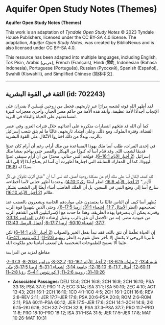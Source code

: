 # Aquifer Open Study Notes (Themes)

**Aquifer Open Study Notes (Themes)**

This work is an adaptation of *Tyndale Open Study Notes* © 2023 Tyndale House Publishers, licensed under the CC BY\-SA 4\.0 license. The adaptation, *Aquifer Open Study Notes*, was created by BiblioNexus and is also licensed under CC BY\-SA 4\.0\.

This resource has been adapted into multiple languages, including English, Tok Pisin, Arabic (عربي), French (Français), Hindi (हिंदी), Indonesian (Bahasa Indonesia), Portuguese (Português), Russian (Русский), Spanish (Español), Swahili (Kiswahili), and Simplified Chinese (简体中文).



--------------------------------

## الثقة في القوة البشرية (id: 702243)

لقد أظهر الله قوته لشعبه مرارًا عبر تاريخهم، فجعل من زوجين مُسنّين لا يقدران على الإنجاب أجدادًا لأمة عظيمة، وأنقذ هذه الأمة من حاكم مصر الجبار، وأجرى معجزات كثيرة لمساعدتهم على الحياة والبقاء في البرية.

كما أن الله قد مَنَحَهم انتصارات متكررة على أعدائهم خلال فترات الغزو، وفي عصر القضاة، وفترة الملوك، ومع ذلك، وعلى امتداد تاريخهم، غالبًا ما لم يثق شعب إسرائيل بالرب، وبدلًا من ذلك اختاروا الاتِّكال على القوة البشرية.

في إحدى المرات، طلب آسا ملك يهوذا المساعدة من ملك أرام، رغم أن أرام كان عدوًا قديمًا لشعب الله. وقد قدّم آسا له كنوزًا من الهيكل والقصر حتى يهاجم بعشا ملك إسرائيل ([2 أخبار الأيام 16:1–6](https://ref.ly/2Chr16:1-2Chr16:6)). فوبّخه النبي حناني، محذرًا من أن أرام سيبقى عدوًا ليهوذا، كما أن المعارك السابقة التي اجتازها أظهرت أن آسا لم يحتاج أبدًا إلا إلى الله سندًا له ([16:8](https://ref.ly/2Chr16:8)).

لقد كشف اتِّكال آسا على ملك أرام عن مشكلة روحية أعمق، لقد نسي آسا أن "عَيْنَيِ ٱلرَّبِّ تَجُولَانِ فِي كُلِّ ٱلْأَرْضِ" ([2 أخبار الأيام 16:9](https://ref.ly/2Chr16:9); انظر أيضًا [زكريّا 4:10](https://ref.ly/Zech4:10)). وعندما أظهر حناني لآسا أخطاءه، سارع آسا إلى وضع النبي في السجن. بل أن الملك الغاضب أساء أيضًا إلى الشعب بشكل ظالم ([2 أخبار الأيام 16:10](https://ref.ly/2Chr16:10)).

يُظهِر آسا كيف أن الناس غالبًا ما يعتمدون على مواردهم الخاصة ويشعرون بالغضب عند تصحيحهم (انظر [الأمثال 11:7](https://ref.ly/Prov11:7); [إشعياء 31:1](https://ref.ly/Isa31:1); [إرميا 17:5–6](https://ref.ly/Jer17:5-Jer17:6)). وحتى الذين شهدوا قوة الرب وقدرته يمكن أن يتصرفوا بهذه الطريقة. وهذا ما حدث مع الإسرائيليين الذين أنقذهم الرب من عبودية مصر. إنه من الأفضل أن نثق بالرب ونقبل إرشاده (قارن [المزامير 33:18](https://ref.ly/Ps33:18); [37:7](https://ref.ly/Ps37:7); [إشعياء 50:10](https://ref.ly/Isa50:10); [إرميا 17:7–8](https://ref.ly/Jer17:7-Jer17:8); [أعمال الرسل 13:43](https://ref.ly/Acts13:43)).

 إن الحياة تعلّمنا أن نثق بالله، فقد نبدأ بفعل الخير والصواب ([2 أخبار الأيام 14:1–6](https://ref.ly/2Chr14:1-2Chr14:6)) لكن تأثيرنا الروحي لا يكتمل إلا بآخر عمل نقوم به (انظر [رومية 2:6–11](https://ref.ly/Rom2:6-Rom2:11); [1 كورنثوس 4:1–5](https://ref.ly/1Cor4:1-1Cor4:5)). علينا ألا نسمح للطموحات الشخصية بأن تُضعف أمانتنا نحو ملكوت الله.

مقاطع لمزيد من الدراسة

[تثنية 13:4](https://ref.ly/Deut13:4); [2 ملوك 6:15–18](https://ref.ly/2Kgs6:15-2Kgs6:18); [2 أخبار الأيام 16:1–10](https://ref.ly/2Chr16:1-2Chr16:10); [32:7–8](https://ref.ly/2Chr32:7-2Chr32:8); [مزامير 20:6–8](https://ref.ly/Ps20:6-Ps20:8); [37:3–7](https://ref.ly/Ps37:3-Ps37:7); [60:11–12](https://ref.ly/Ps60:11-Ps60:12); [أمثال 11:7–8](https://ref.ly/Prov11:7-Prov11:8); [18:10–12](https://ref.ly/Prov18:10-Prov18:12); [جامعة 3:14](https://ref.ly/Eccl3:14); [إشعياء 31:1–5](https://ref.ly/Isa31:1-Isa31:5); [إرميا 17:5–8](https://ref.ly/Jer17:5-Jer17:8); [متّى 10:26–31](https://ref.ly/Matt10:26-Matt10:31); [رومية 2:6–11](https://ref.ly/Rom2:6-Rom2:11); [1 كورنثوس 4:1–5](https://ref.ly/1Cor4:1-1Cor4:5); [رؤيا 2:8–11](https://ref.ly/Rev2:8-Rev2:11)

* **Associated Passages:** DEU 13:4; 2CH 16:8; 2CH 16:9; 2CH 16:10; PSA 33:18; PSA 37:7; PRO 11:7; ECC 3:14; ISA 31:1; ISA 50:10; ZEC 4:10; ACT 13:43; 2CH 16:1–2CH 16:10; 1CO 4:1–1CO 4:5; 2CH 16:1–2CH 16:6; REV 2:8–REV 2:11; JER 17:7–JER 17:8; PSA 20:6–PSA 20:8; ROM 2:6–ROM 2:11; PSA 60:11–PSA 60:12; JER 17:5–JER 17:6; 2CH 14:1–2CH 14:6; 2KI 6:15–2KI 6:18; 2CH 32:7–2CH 32:8; PSA 37:3–PSA 37:7; PRO 11:7–PRO 11:8; PRO 18:10–PRO 18:12; ISA 31:1–ISA 31:5; JER 17:5–JER 17:8; MAT 10:26–MAT 10:31

